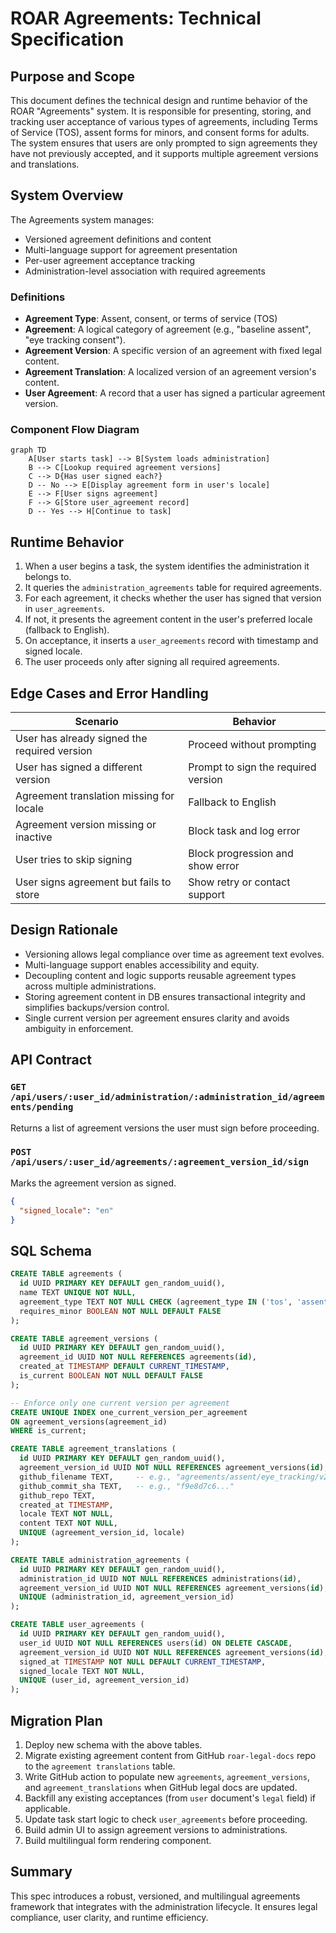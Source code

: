 # ROAR Agreements: Technical Specification

## Purpose and Scope

This document defines the technical design and runtime behavior of the ROAR "Agreements" system. It is responsible for presenting, storing, and tracking user acceptance of various types of agreements, including Terms of Service (TOS), assent forms for minors, and consent forms for adults. The system ensures that users are only prompted to sign agreements they have not previously accepted, and it supports multiple agreement versions and translations.

## System Overview

The Agreements system manages:

* Versioned agreement definitions and content
* Multi-language support for agreement presentation
* Per-user agreement acceptance tracking
* Administration-level association with required agreements

### Definitions

* **Agreement Type**: Assent, consent, or terms of service (TOS)
* **Agreement**: A logical category of agreement (e.g., "baseline assent", "eye tracking consent").
* **Agreement Version**: A specific version of an agreement with fixed legal content.
* **Agreement Translation**: A localized version of an agreement version's content.
* **User Agreement**: A record that a user has signed a particular agreement version.

### Component Flow Diagram

```mermaid
graph TD
    A[User starts task] --> B[System loads administration]
    B --> C[Lookup required agreement versions]
    C --> D{Has user signed each?}
    D -- No --> E[Display agreement form in user's locale]
    E --> F[User signs agreement]
    F --> G[Store user_agreement record]
    D -- Yes --> H[Continue to task]
```

## Runtime Behavior

1. When a user begins a task, the system identifies the administration it belongs to.
2. It queries the `administration_agreements` table for required agreements.
3. For each agreement, it checks whether the user has signed that version in `user_agreements`.
4. If not, it presents the agreement content in the user's preferred locale (fallback to English).
5. On acceptance, it inserts a `user_agreements` record with timestamp and signed locale.
6. The user proceeds only after signing all required agreements.

## Edge Cases and Error Handling

| Scenario                                     | Behavior                            |
| -------------------------------------------- | ----------------------------------- |
| User has already signed the required version | Proceed without prompting           |
| User has signed a different version          | Prompt to sign the required version |
| Agreement translation missing for locale     | Fallback to English                 |
| Agreement version missing or inactive        | Block task and log error            |
| User tries to skip signing                   | Block progression and show error    |
| User signs agreement but fails to store      | Show retry or contact support       |

## Design Rationale

* Versioning allows legal compliance over time as agreement text evolves.
* Multi-language support enables accessibility and equity.
* Decoupling content and logic supports reusable agreement types across multiple administrations.
* Storing agreement content in DB ensures transactional integrity and simplifies backups/version control.
* Single current version per agreement ensures clarity and avoids ambiguity in enforcement.

## API Contract

### `GET /api/users/:user_id/administration/:administration_id/agreements/pending`

Returns a list of agreement versions the user must sign before proceeding.

### `POST /api/users/:user_id/agreements/:agreement_version_id/sign`

Marks the agreement version as signed.

```json
{
  "signed_locale": "en"
}
```

## SQL Schema

```sql
CREATE TABLE agreements (
  id UUID PRIMARY KEY DEFAULT gen_random_uuid(),
  name TEXT UNIQUE NOT NULL,
  agreement_type TEXT NOT NULL CHECK (agreement_type IN ('tos', 'assent', 'consent')),
  requires_minor BOOLEAN NOT NULL DEFAULT FALSE
);

CREATE TABLE agreement_versions (
  id UUID PRIMARY KEY DEFAULT gen_random_uuid(),
  agreement_id UUID NOT NULL REFERENCES agreements(id),
  created_at TIMESTAMP DEFAULT CURRENT_TIMESTAMP,
  is_current BOOLEAN NOT NULL DEFAULT FALSE
);

-- Enforce only one current version per agreement
CREATE UNIQUE INDEX one_current_version_per_agreement
ON agreement_versions(agreement_id)
WHERE is_current;

CREATE TABLE agreement_translations (
  id UUID PRIMARY KEY DEFAULT gen_random_uuid(),
  agreement_version_id UUID NOT NULL REFERENCES agreement_versions(id),
  github_filename TEXT,     -- e.g., "agreements/assent/eye_tracking/v2_en.html"
  github_commit_sha TEXT,   -- e.g., "f9e8d7c6..."
  github_repo TEXT,
  created_at TIMESTAMP,
  locale TEXT NOT NULL,
  content TEXT NOT NULL,
  UNIQUE (agreement_version_id, locale)
);

CREATE TABLE administration_agreements (
  id UUID PRIMARY KEY DEFAULT gen_random_uuid(),
  administration_id UUID NOT NULL REFERENCES administrations(id),
  agreement_version_id UUID NOT NULL REFERENCES agreement_versions(id),
  UNIQUE (administration_id, agreement_version_id)
);

CREATE TABLE user_agreements (
  id UUID PRIMARY KEY DEFAULT gen_random_uuid(),
  user_id UUID NOT NULL REFERENCES users(id) ON DELETE CASCADE,
  agreement_version_id UUID NOT NULL REFERENCES agreement_versions(id),
  signed_at TIMESTAMP NOT NULL DEFAULT CURRENT_TIMESTAMP,
  signed_locale TEXT NOT NULL,
  UNIQUE (user_id, agreement_version_id)
);
```

## Migration Plan

1. Deploy new schema with the above tables.
1. Migrate existing agreement content from GitHub `roar-legal-docs` repo to the `agreement translations` table.
1. Write GitHub action to populate new `agreements`, `agreement_versions`, and `agreement_translations` when GitHub legal docs are updated.
1. Backfill any existing acceptances (from `user` document's `legal` field) if applicable.
1. Update task start logic to check `user_agreements` before proceeding.
1. Build admin UI to assign agreement versions to administrations.
1. Build multilingual form rendering component.

## Summary

This spec introduces a robust, versioned, and multilingual agreements framework that integrates with the administration lifecycle. It ensures legal compliance, user clarity, and runtime efficiency.

